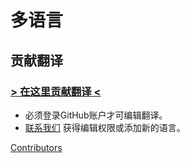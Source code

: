 # 多语言
## 贡献翻译
### [> 在这里贡献翻译 <](https://github.com/DL-Community/DLCE-Translations)
- 必须登录GitHub账户才可编辑翻译。
- [联系我们](/dlce/about.md) 获得编辑权限或添加新的语言。

[Contributors](https://raw.githubusercontent.com/DL-Community/DLCE-Translations/refs/heads/main/Contributors.md ':include')